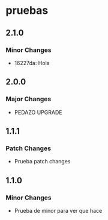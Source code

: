 # pruebas

## 2.1.0

### Minor Changes

- 16227da: Hola

## 2.0.0

### Major Changes

- PEDAZO UPGRADE

## 1.1.1

### Patch Changes

- Prueba patch changes

## 1.1.0

### Minor Changes

- Prueba de minor para ver que hace
